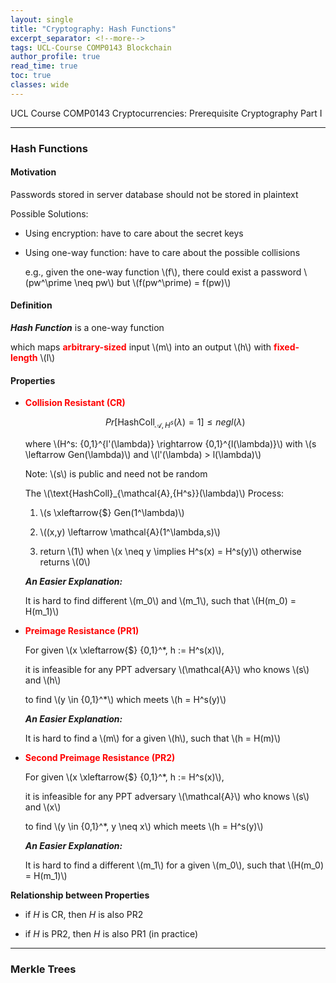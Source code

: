 ```yaml
---
layout: single
title: "Cryptography: Hash Functions"
excerpt_separator: <!--more-->
tags: UCL-Course COMP0143 Blockchain
author_profile: true
read_time: true
toc: true
classes: wide
---
```


UCL Course COMP0143 Cryptocurrencies: Prerequisite Cryptography Part I

<!--more-->

---
### Hash Functions

#### Motivation

Passwords stored in server database should not be stored in plaintext

Possible Solutions:

- Using encryption: have to care about the secret keys

- Using one-way function: have to care about the possible collisions

    e.g., given the one-way function \\(f\\), there could exist a password \\(pw^\prime \neq pw\\) but \\(f(pw^\prime) = f(pw)\\)


#### Definition

***Hash Function*** is a one-way function  

which maps **<span style="color:Red">arbitrary-sized</span>** input \\(m\\) into an output \\(h\\) with **<span style="color:Red">fixed-length</span>** \\(l\\)


#### Properties

- **<span style="color:Red">Collision Resistant (CR)</span>**

    $$
    Pr[\text{HashColl}_{\mathcal{A},{H^s}}(\lambda) = 1] \leq negl(\lambda)
    $$  

    where \\(H^s: \{0,1\}^{l'(\lambda)} \rightarrow \{0,1\}^{l(\lambda)}\\) with \\(s \leftarrow Gen(\lambda)\\) and \\(l'(\lambda) > l(\lambda)\\)

    Note: \\(s\\) is public and need not be random

    The \\(\text{HashColl}_{\mathcal{A},{H^s}}(\lambda)\\) Process:

    1. \\(s \xleftarrow{\$} Gen(1^\lambda)\\)
   
    2. \\((x,y) \leftarrow \mathcal{A}(1^\lambda,s)\\)

    3. return \\(1\\) when \\(x \neq y \implies H^s(x) = H^s(y)\\) otherwise returns \\(0\\)

    ***An Easier Explanation:***

    It is hard to find different \\(m_0\\) and \\(m_1\\), such that \\(H(m_0) = H(m_1)\\)

- **<span style="color:Red">Preimage Resistance (PR1)</span>**

    For given \\(x \xleftarrow{\$} \{0,1\}^*, h := H^s(x)\\),

    it is infeasible for any PPT adversary \\(\mathcal{A}\\) who knows \\(s\\) and \\(h\\)

    to find \\(y \in \{0,1\}^*\\) which meets \\(h = H^s(y)\\)

    ***An Easier Explanation:***

    It is hard to find a \\(m\\) for a given \\(h\\), such that \\(h = H(m)\\)

- **<span style="color:Red">Second Preimage Resistance (PR2)</span>**

    For given \\(x \xleftarrow{\$} \{0,1\}^*, h := H^s(x)\\),

    it is infeasible for any PPT adversary \\(\mathcal{A}\\) who knows \\(s\\) and \\(x\\)

    to find \\(y \in \{0,1\}^*, y \neq x\\) which meets \\(h = H^s(y)\\)

    ***An Easier Explanation:***

    It is hard to find a different \\(m_1\\) for a given \\(m_0\\), such that \\(H(m_0) = H(m_1)\\)

**Relationship between Properties**

- if $H$ is CR, then $H$ is also PR2

- if $H$ is PR2, then $H$ is also PR1 (in practice)

---
### Merkle Trees